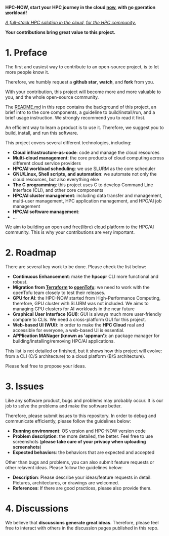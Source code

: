 **HPC-NOW, start your HPC journey in the cloud <u>now</u>, with <u>n</u>o <u>o</u>peration <u>w</u>orkload!**

*<u>A full-stack HPC solution in the cloud, for the HPC community.</u>*

**Your contributions bring great value to this project.**

# 1. Preface

The first and easiest way to contribute to an open-source project, is to let more people know it. 

Therefore, we humbly request a **github star**, **watch**, and **fork** from you. 

With your contribution, this project will become more and more valuable to you, and the whole open-source community.

The [README.md](./README.md) in this repo contains the background of this project, an brief intro to the core components, a guideline to build/install/run, and a brief usage instruction. We strongly recommend you to read it first.

An efficient way to learn a product is to use it. Therefore, we suggest you to build, install, and run this software. 
  
This project covers several different technologies, including:

- **Cloud infrastructure-as-code**: code and manage the cloud resources
- **Multi-cloud management**: the core products of cloud computing across different cloud service providers
- **HPC/AI workload scheduling**: we use SLURM as the core scheduler
- **GNU/Linux, Shell scripts, and automation**: we automate not only the cloud resources, but also everything else
- **The C programming**: this project uses C to develop Command Line Interface (CLI), and other core components
- **HPC/AI cluster management**: including data transfer and management, multi-user management, HPC application management, and HPC/AI job management
- **HPC/AI software management**: 
- ...

We aim to building an open and free(libre) cloud platform to the HPC/AI community. This is why your contributions are very important.

# 2. Roadmap

There are several key work to be done. Please check the list below:

- **Continuous Enhancement**: make the **hpcopr** CLI more functional and robust.
- **Migration from [Terraform](https://github.com/hashicorp/terraform) to [openTofu](https://github.com/opentofu/opentofu)**: we need to work with the openTofu team closely to test their releases. 
- **GPU for AI**: the HPC-NOW started from High-Performance Computing, therefore, GPU cluster with SLURM was not included. We aims to managing GPU clusters for AI workloads in the near future
- **Graphical User Interface (GUI)**: GUI is always much more user-friendly compare to CLIs. We need a cross-platform GUI for this project.
- **Web-based UI (WUI)**: in order to make the **HPC Cloud** real and accessible for everyone, a web-based UI is essential.
- **APPlication MANager (known as 'appman')**: an package manager for building/installing/removing HPC/AI applications.

This list is not detailed or finished, but it shows how this project will evolve: from a CLI (C/S architecture) to a cloud platform (B/S architecture).

Please feel free to propose your ideas.

# 3. Issues

Like any software product, bugs and problems may probably occur. It is our job to solve the problems and make the software better. 

Therefore, please submit issues to this repository. In order to debug and communicate efficiently, please follow the guidelines below:

- **Running environment**: OS version and HPC-NOW version code
- **Problem description**: the more detailed, the better. Feel free to use screenshots (**please take care of your privacy when uploading screenshots**)
- **Expected behaviors**: the behaviors that are expected and accepted

Other than bugs and problems, you can also submit feature requests or other relavent ideas. Please follow the guidelines below:

- **Description**: Please describe your ideas/feature requests in detail. Pictures, architectures, or drawings are welcomed.
- **References**: If there are good practices, please also provide them.

# 4. Discussions

We believe that **discussions generate great ideas**. Therefore, please feel free to interact with others in the discussion pages published in this repo.